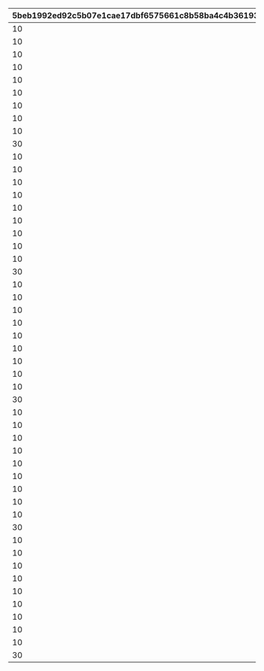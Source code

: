 |5beb1992ed92c5b07e1cae17dbf6575661c8b58ba4c4b361931f403378430153|c6bbeadf93e275f1bb9ec7fe0ad394090eb8cc7752501001caf00d3673c0cc7d|58e356458a75cc472fd4545526ebe1783a5b5db42905f02e3fb22b435c9f7681|8e6670f571c7a21061235d723ae6b7a13d04accec7cec744b2c155e2172fe757|13c48c36c8541d55e5084643949388eff29e055380265788c73b9de1b2118281|a2bcc3eccafd002ddec81378664597f18b9a1fef80ac6fd7cb36cd37036fdd27|bdd45603da51cebdc8eca5009bab9285baa5f049d9d88d06ce9a1d1d9414b8cd|133bc5e23447d4306727cfba4ae28d405fcd8360b80ca12ca265989a8a1e0446|7f249e1e58c0e91fb0e66999826c6d5fbcda066ca847a57e181d5b97d6a68943|330cd683456bcd6ae5b6a35b3c9ec79c1066c76c1efec9857698471ef05f4d7d|f353bf4818b58b6d68cc7deb0a88777d86eb2cc0fda1d67881702a42504a8314|
| --- | --- | --- | --- | --- | --- | --- | --- | --- | --- | --- |
|10|2|31|8|2|25013|1|25021|283001001|8|91002|
|10|2|31|8|2|25013|2|25021|283001002|8|91002|
|10|2|32|8|2|25013|3|25021|283001003|8|91002|
|10|2|32|8|2|25013|4|25021|283001004|8|91002|
|10|2|33|8|2|25013|5|25021|283001005|8|91002|
|10|2|33|8|2|25013|6|25021|283001006|9|91002|
|10|2|34|8|2|25013|7|25021|283001007|9|91002|
|10|2|35|8|2|25013|8|25021|283001008|9|91002|
|10|2|35|8|2|25013|9|25021|283001009|9|91002|
|30|2|37|8|2|25013|10|25021|283001010|10|91002|
|10|2|41|8|2|25013|11|25021|283001011|10|91002|
|10|2|43|8|2|25013|12|25021|283001012|11|91002|
|10|2|46|8|2|25013|13|25021|283001013|11|91002|
|10|2|48|8|2|25013|14|25021|283001014|12|91002|
|10|2|50|8|2|25013|15|25021|283001015|12|91002|
|10|2|53|8|2|25013|16|25021|283001016|13|91002|
|10|2|55|8|2|25013|17|25021|283001017|14|91002|
|10|2|58|8|2|25013|18|25021|283001018|14|91002|
|10|2|60|8|2|25013|19|25021|283001019|15|91002|
|30|2|62|8|2|25013|20|25021|283001020|15|91002|
|10|2|68|8|2|25013|21|25021|283001021|16|91002|
|10|2|70|8|2|25013|22|25021|283001022|16|91002|
|10|2|72|8|2|25013|23|25021|283001023|16|91002|
|10|2|75|8|2|25013|24|25021|283001024|17|91002|
|10|2|77|8|2|25013|25|25021|283001025|18|91002|
|10|2|79|8|2|25013|26|25021|283001026|18|91002|
|10|2|82|8|2|25013|27|25021|283001027|19|91002|
|10|2|84|8|2|25013|28|25021|283001028|19|91002|
|10|2|86|8|2|25013|29|25021|283001029|19|91002|
|30|2|89|8|2|25013|30|25021|283001030|20|91002|
|10|2|94|8|2|25013|31|25021|283001031|20|91002|
|10|2|96|8|2|25013|32|25021|283001032|21|91002|
|10|2|99|8|2|25013|33|25021|283001033|21|91002|
|10|2|101|8|2|25013|34|25021|283001034|22|91002|
|10|2|103|8|2|25013|35|25021|283001035|22|91002|
|10|2|106|8|2|25013|36|25021|283001036|23|91002|
|10|2|108|8|2|25013|37|25021|283001037|23|91002|
|10|2|111|8|2|25013|38|25021|283001038|24|91002|
|10|2|113|8|2|25013|39|25021|283001039|25|91002|
|30|2|115|8|2|25013|40|25021|283001040|25|91002|
|10|2|121|8|2|25013|41|25021|283001041|26|91002|
|10|2|123|8|2|25013|42|25021|283001042|27|91002|
|10|2|125|8|2|25013|43|25021|283001043|28|91002|
|10|2|128|8|2|25013|44|25021|283001044|28|91002|
|10|2|130|8|2|25013|45|25021|283001045|29|91002|
|10|2|132|8|2|25013|46|25021|283001046|30|91002|
|10|2|135|8|2|25013|47|25021|283001047|30|91002|
|10|2|137|8|2|25013|48|25021|283001048|31|91002|
|10|2|139|8|2|25013|49|25021|283001049|31|91002|
|30|2|142|8|2|25013|50|25021|283001050|31|91002|